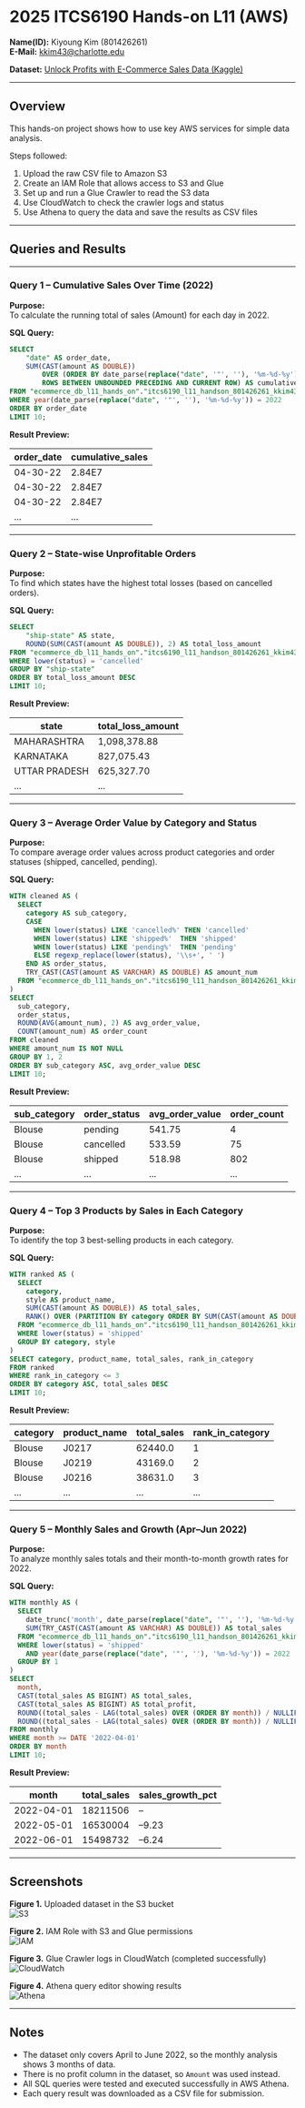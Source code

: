 # 2025 ITCS6190 Hands-on L11 (AWS)

**Name(ID):** Kiyoung Kim (801426261)  
**E-Mail:** kkim43@charlotte.edu

**Dataset:** [Unlock Profits with E-Commerce Sales Data (Kaggle)](https://www.kaggle.com/datasets/thedevastator/unlock-profits-with-e-commerce-sales-data)

---

## Overview
This hands-on project shows how to use key AWS services for simple data analysis.

Steps followed:
1. Upload the raw CSV file to Amazon S3
2. Create an IAM Role that allows access to S3 and Glue
3. Set up and run a Glue Crawler to read the S3 data
4. Use CloudWatch to check the crawler logs and status
5. Use Athena to query the data and save the results as CSV files

---

## Queries and Results

---

### Query 1 – Cumulative Sales Over Time (2022)

**Purpose:**  
To calculate the running total of sales (Amount) for each day in 2022.

**SQL Query:**
```sql
SELECT
    "date" AS order_date,
    SUM(CAST(amount AS DOUBLE))
        OVER (ORDER BY date_parse(replace("date", '"', ''), '%m-%d-%y')
        ROWS BETWEEN UNBOUNDED PRECEDING AND CURRENT ROW) AS cumulative_sales
FROM "ecommerce_db_l11_hands_on"."itcs6190_l11_handson_801426261_kkim43"
WHERE year(date_parse(replace("date", '"', ''), '%m-%d-%y')) = 2022
ORDER BY order_date
LIMIT 10;
```

**Result Preview:**

order_date | cumulative_sales  
------------|------------------  
04-30-22 | 2.84E7  
04-30-22 | 2.84E7  
04-30-22 | 2.84E7  
... | ...

---

### Query 2 – State-wise Unprofitable Orders

**Purpose:**  
To find which states have the highest total losses (based on cancelled orders).

**SQL Query:**
```sql
SELECT
    "ship-state" AS state,
    ROUND(SUM(CAST(amount AS DOUBLE)), 2) AS total_loss_amount
FROM "ecommerce_db_l11_hands_on"."itcs6190_l11_handson_801426261_kkim43"
WHERE lower(status) = 'cancelled'
GROUP BY "ship-state"
ORDER BY total_loss_amount DESC
LIMIT 10;
```

**Result Preview:**

state | total_loss_amount  
-------|------------------  
MAHARASHTRA | 1,098,378.88  
KARNATAKA | 827,075.43  
UTTAR PRADESH | 625,327.70  
... | ...

---

### Query 3 – Average Order Value by Category and Status

**Purpose:**  
To compare average order values across product categories and order statuses (shipped, cancelled, pending).

**SQL Query:**
```sql
WITH cleaned AS (
  SELECT
    category AS sub_category,
    CASE
      WHEN lower(status) LIKE 'cancelled%' THEN 'cancelled'
      WHEN lower(status) LIKE 'shipped%'  THEN 'shipped'
      WHEN lower(status) LIKE 'pending%'  THEN 'pending'
      ELSE regexp_replace(lower(status), '\\s+', ' ')
    END AS order_status,
    TRY_CAST(CAST(amount AS VARCHAR) AS DOUBLE) AS amount_num
  FROM "ecommerce_db_l11_hands_on"."itcs6190_l11_handson_801426261_kkim43"
)
SELECT
  sub_category,
  order_status,
  ROUND(AVG(amount_num), 2) AS avg_order_value,
  COUNT(amount_num) AS order_count
FROM cleaned
WHERE amount_num IS NOT NULL
GROUP BY 1, 2
ORDER BY sub_category ASC, avg_order_value DESC
LIMIT 10;
```

**Result Preview:**

sub_category | order_status | avg_order_value | order_count  
--------------|---------------|----------------|--------------  
Blouse | pending | 541.75 | 4  
Blouse | cancelled | 533.59 | 75  
Blouse | shipped | 518.98 | 802  
... | ... | ... | ...

---

### Query 4 – Top 3 Products by Sales in Each Category

**Purpose:**  
To identify the top 3 best-selling products in each category.

**SQL Query:**
```sql
WITH ranked AS (
  SELECT
    category,
    style AS product_name,
    SUM(CAST(amount AS DOUBLE)) AS total_sales,
    RANK() OVER (PARTITION BY category ORDER BY SUM(CAST(amount AS DOUBLE)) DESC) AS rank_in_category
  FROM "ecommerce_db_l11_hands_on"."itcs6190_l11_handson_801426261_kkim43"
  WHERE lower(status) = 'shipped'
  GROUP BY category, style
)
SELECT category, product_name, total_sales, rank_in_category
FROM ranked
WHERE rank_in_category <= 3
ORDER BY category ASC, total_sales DESC
LIMIT 10;
```

**Result Preview:**

category | product_name | total_sales | rank_in_category  
----------|---------------|--------------|------------------  
Blouse | J0217 | 62440.0 | 1  
Blouse | J0219 | 43169.0 | 2  
Blouse | J0216 | 38631.0 | 3  
... | ... | ... | ...

---

### Query 5 – Monthly Sales and Growth (Apr–Jun 2022)

**Purpose:**  
To analyze monthly sales totals and their month-to-month growth rates for 2022.

**SQL Query:**
```sql
WITH monthly AS (
  SELECT
    date_trunc('month', date_parse(replace("date", '"', ''), '%m-%d-%y')) AS month,
    SUM(TRY_CAST(CAST(amount AS VARCHAR) AS DOUBLE)) AS total_sales
  FROM "ecommerce_db_l11_hands_on"."itcs6190_l11_handson_801426261_kkim43"
  WHERE lower(status) = 'shipped'
    AND year(date_parse(replace("date", '"', ''), '%m-%d-%y')) = 2022
  GROUP BY 1
)
SELECT
  month,
  CAST(total_sales AS BIGINT) AS total_sales,
  CAST(total_sales AS BIGINT) AS total_profit,
  ROUND((total_sales - LAG(total_sales) OVER (ORDER BY month)) / NULLIF(LAG(total_sales) OVER (ORDER BY month), 0) * 100, 2) AS sales_growth_pct,
  ROUND((total_sales - LAG(total_sales) OVER (ORDER BY month)) / NULLIF(LAG(total_sales) OVER (ORDER BY month), 0) * 100, 2) AS profit_growth_pct
FROM monthly
WHERE month >= DATE '2022-04-01'
ORDER BY month
LIMIT 10;
```

**Result Preview:**

month | total_sales | sales_growth_pct  
-------|--------------|----------------  
2022-04-01 | 18211506 | –  
2022-05-01 | 16530004 | –9.23  
2022-06-01 | 15498732 | –6.24  

---



## Screenshots

**Figure 1.** Uploaded dataset in the S3 bucket  
![S3](Screenshot1_S3.png)

**Figure 2.** IAM Role with S3 and Glue permissions  
![IAM](Screenshot2_IAM.png)

**Figure 3.** Glue Crawler logs in CloudWatch (completed successfully)  
![CloudWatch](Screenshot3_CloudWatchLog.png)

**Figure 4.** Athena query editor showing results  
![Athena](Screenshot4_Athena.png)

---

## Notes
- The dataset only covers April to June 2022, so the monthly analysis shows 3 months of data.  
- There is no profit column in the dataset, so `Amount` was used instead.  
- All SQL queries were tested and executed successfully in AWS Athena.  
- Each query result was downloaded as a CSV file for submission.
